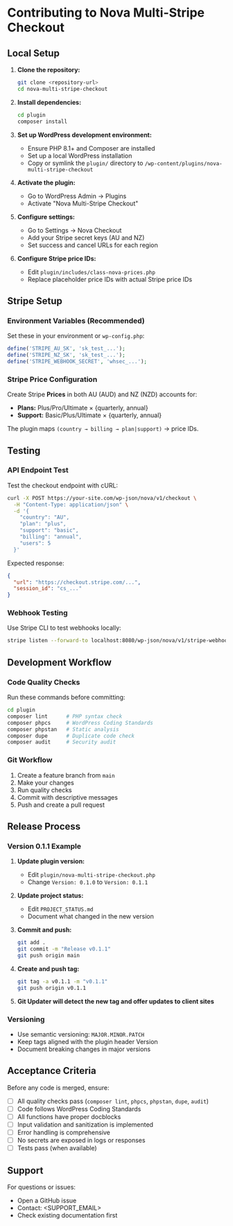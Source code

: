 # Contributing to Nova Multi-Stripe Checkout

## Local Setup

1. **Clone the repository:**
   ```bash
   git clone <repository-url>
   cd nova-multi-stripe-checkout
   ```

2. **Install dependencies:**
   ```bash
   cd plugin
   composer install
   ```

3. **Set up WordPress development environment:**
   - Ensure PHP 8.1+ and Composer are installed
   - Set up a local WordPress installation
   - Copy or symlink the `plugin/` directory to `/wp-content/plugins/nova-multi-stripe-checkout`

4. **Activate the plugin:**
   - Go to WordPress Admin → Plugins
   - Activate "Nova Multi-Stripe Checkout"

5. **Configure settings:**
   - Go to Settings → Nova Checkout
   - Add your Stripe secret keys (AU and NZ)
   - Set success and cancel URLs for each region

6. **Configure Stripe price IDs:**
   - Edit `plugin/includes/class-nova-prices.php`
   - Replace placeholder price IDs with actual Stripe price IDs

## Stripe Setup

### Environment Variables (Recommended)
Set these in your environment or `wp-config.php`:
```php
define('STRIPE_AU_SK', 'sk_test_...');
define('STRIPE_NZ_SK', 'sk_test_...');
define('STRIPE_WEBHOOK_SECRET', 'whsec_...');
```

### Stripe Price Configuration
Create Stripe **Prices** in both AU (AUD) and NZ (NZD) accounts for:
- **Plans:** Plus/Pro/Ultimate × {quarterly, annual}
- **Support:** Basic/Plus/Ultimate × {quarterly, annual}

The plugin maps `(country → billing → plan|support)` → price IDs.

## Testing

### API Endpoint Test
Test the checkout endpoint with cURL:
```bash
curl -X POST https://your-site.com/wp-json/nova/v1/checkout \
  -H "Content-Type: application/json" \
  -d '{
    "country": "AU",
    "plan": "plus",
    "support": "basic",
    "billing": "annual",
    "users": 5
  }'
```

Expected response:
```json
{
  "url": "https://checkout.stripe.com/...",
  "session_id": "cs_..."
}
```

### Webhook Testing
Use Stripe CLI to test webhooks locally:
```bash
stripe listen --forward-to localhost:8080/wp-json/nova/v1/stripe-webhook
```

## Development Workflow

### Code Quality Checks
Run these commands before committing:
```bash
cd plugin
composer lint      # PHP syntax check
composer phpcs     # WordPress Coding Standards
composer phpstan   # Static analysis
composer dupe      # Duplicate code check
composer audit     # Security audit
```

### Git Workflow
1. Create a feature branch from `main`
2. Make your changes
3. Run quality checks
4. Commit with descriptive messages
5. Push and create a pull request

## Release Process

### Version 0.1.1 Example
1. **Update plugin version:**
   - Edit `plugin/nova-multi-stripe-checkout.php`
   - Change `Version: 0.1.0` to `Version: 0.1.1`

2. **Update project status:**
   - Edit `PROJECT_STATUS.md`
   - Document what changed in the new version

3. **Commit and push:**
   ```bash
   git add .
   git commit -m "Release v0.1.1"
   git push origin main
   ```

4. **Create and push tag:**
   ```bash
   git tag -a v0.1.1 -m "v0.1.1"
   git push origin v0.1.1
   ```

5. **Git Updater will detect the new tag and offer updates to client sites**

### Versioning
- Use semantic versioning: `MAJOR.MINOR.PATCH`
- Keep tags aligned with the plugin header Version
- Document breaking changes in major versions

## Acceptance Criteria

Before any code is merged, ensure:
- [ ] All quality checks pass (`composer lint`, `phpcs`, `phpstan`, `dupe`, `audit`)
- [ ] Code follows WordPress Coding Standards
- [ ] All functions have proper docblocks
- [ ] Input validation and sanitization is implemented
- [ ] Error handling is comprehensive
- [ ] No secrets are exposed in logs or responses
- [ ] Tests pass (when available)

## Support

For questions or issues:
- Open a GitHub issue
- Contact: <SUPPORT_EMAIL>
- Check existing documentation first
